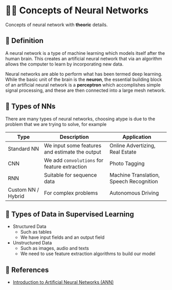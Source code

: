 # 🕵️‍♀️ Concepts of Neural Networks
Concepts of neural network with **theoric** details.

## 🔎 Definition
A neural network is a type of machine learning which models itself after the human brain. This creates an artificial neural network that via an algorithm allows the computer to learn by incorporating new data.

Neural networks are able to perform what has been termed deep learning. While the basic unit of the brain is the **neuron**, the essential building block of an artificial neural network is a **perceptron** which accomplishes simple signal processing, and these are then connected into a large mesh network.

## 📑 Types of NNs
There are many types of neural networks, choosing atype is due to the problem that we are trying to solve, for example

| Type               | Description         | Application    | 
| ------------------ | ------------------- | -------------- |
| Standard NN        | We input some features and estimate the output  | Online Advertizing, Real Estate   |     
| CNN                | We add `convolutions` for feature extraction    | Photo Tagging |
| RNN                | Suitable for sequence data  | Machine Translation, Speech Recognition |
| Custom NN / Hybrid | For complex problems  | Autonomous Driving |


## 📑 Types of Data in Supervised Learning
* Structured Data
  * Such as tables
  * We have input fields and an output field
* Unstructured Data
  * Such as images, audio and texts
  * We need to use feature extraction algorithms to build our model

## 🧐 References
- [Introduction to Artificial Neural Networks (ANN)](https://searchenterpriseai.techtarget.com/definition/neural-network)